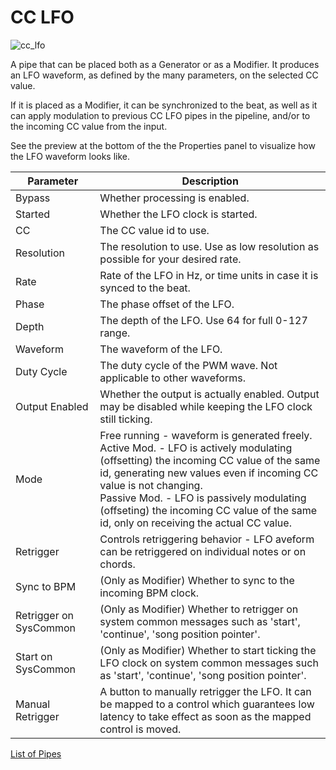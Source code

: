 # CC LFO

![cc_lfo](https://blokas.io/images/midihub/pipes/cc_lfo_hybrid.svg)

A pipe that can be placed both as a Generator or as a Modifier.
It produces an LFO waveform, as defined by the many parameters,
on the selected CC value.

If it is placed as a Modifier, it can be synchronized to the beat,
as well as it can apply modulation to previous CC LFO pipes in the pipeline,
and/or to the incoming CC value from the input.

See the preview at the bottom of the the Properties panel to visualize how the LFO waveform looks like.

| Parameter              | Description                    |
| ---------------------- | ------------------------------ |
| Bypass                 | Whether processing is enabled. |
| Started                | Whether the LFO clock is started. |
| CC                     | The CC value id to use. |
| Resolution             | The resolution to use. Use as low resolution as possible for your desired rate. |
| Rate                   | Rate of the LFO in Hz, or time units in case it is synced to the beat. |
| Phase                  | The phase offset of the LFO. |
| Depth                  | The depth of the LFO. Use 64 for full 0-127 range. |
| Waveform               | The waveform of the LFO. |
| Duty Cycle             | The duty cycle of the PWM wave. Not applicable to other waveforms. |
| Output Enabled         | Whether the output is actually enabled. Output may be disabled while keeping the LFO clock still ticking. |
| Mode                   | Free running - waveform is generated freely.<br>Active Mod. - LFO is actively modulating (offsetting) the incoming CC value of the same id, generating new values even if incoming CC value is not changing.<br>Passive Mod. - LFO is passively modulating (offseting) the incoming CC value of the same id, only on receiving the actual CC value. |
| Retrigger              | Controls retriggering behavior - LFO aveform can be retriggered on individual notes or on chords. |
| Sync to BPM            | (Only as Modifier) Whether to sync to the incoming BPM clock. |
| Retrigger on SysCommon | (Only as Modifier) Whether to retrigger on system common messages such as 'start', 'continue', 'song position pointer'. |
| Start on SysCommon     | (Only as Modifier) Whether to start ticking the LFO clock on system common messages such as 'start', 'continue', 'song position pointer'. |
| Manual Retrigger       | A button to manually retrigger the LFO. It can be mapped to a control which guarantees low latency to take effect as soon as the mapped control is moved. |

<span class="blokas-web-hide">

[List of Pipes](index.md#the-list-of-pipes)

</span>
